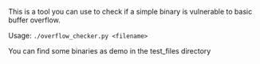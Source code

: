 This is a tool you can use to check if a simple binary is vulnerable to basic buffer overflow.

Usage:
`./overflow_checker.py <filename>`

You can find some binaries as demo in the test_files directory
